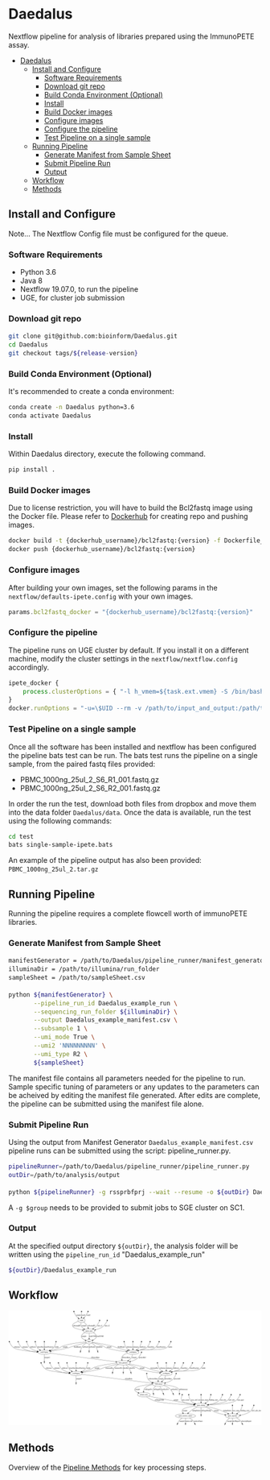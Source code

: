 # Daedalus

Nextflow pipeline for analysis of libraries prepared using the ImmunoPETE assay.

- [Daedalus](#daedalus)
  - [Install and Configure](#install-and-configure)
    - [Software Requirements](#software-requirements)
    - [Download git repo](#download-git-repo)
    - [Build Conda Environment (Optional)](#build-conda-environment-optional)
    - [Install](#install)
    - [Build Docker images](#build-docker-images)
    - [Configure images](#configure-images)
    - [Configure the pipeline](#configure-the-pipeline)
    - [Test Pipeline on a single sample](#test-pipeline-on-a-single-sample)
  - [Running Pipeline](#running-pipeline)
    - [Generate Manifest from Sample Sheet](#generate-manifest-from-sample-sheet)
    - [Submit Pipeline Run](#submit-pipeline-run)
    - [Output](#output)
  - [Workflow](#workflow)
  - [Methods](#methods)

## Install and Configure

Note... The Nextflow Config file must be configured for the queue.

### Software Requirements

- Python 3.6
- Java 8
- Nextflow 19.07.0, to run the pipeline
- UGE, for cluster job submission

### Download git repo

```bash
git clone git@github.com:bioinform/Daedalus.git
cd Daedalus
git checkout tags/${release-version}
```

### Build Conda Environment (Optional)

It's recommended to create a conda environment:

```bash
conda create -n Daedalus python=3.6
conda activate Daedalus
```

### Install

Within Daedalus directory, execute the following command.

```bash
pip install .
```

### Build Docker images

Due to license restriction, you will have to build the Bcl2fastq image using the Docker file.
Please refer to [Dockerhub](https://docs.docker.com/docker-hub/) for creating repo and pushing images.

```bash
docker build -t {dockerhub_username}/bcl2fastq:{version} -f Dockerfile_bcl2fastq .
docker push {dockerhub_username}/bcl2fastq:{version}
```

### Configure images

After building your own images, set the following params in the `nextflow/defaults-ipete.config` with your own images.

```javascript
params.bcl2fastq_docker = "{dockerhub_username}/bcl2fastq:{version}"
```

### Configure the pipeline

The pipeline runs on UGE cluster by default. If you install it on a different machine, modify the cluster settings in the `nextflow/nextflow.config` accordingly.

```javascript
ipete_docker {
    process.clusterOptions = { "-l h_vmem=${task.ext.vmem} -S /bin/bash -l docker_version=new -V" }
}
docker.runOptions = "-u=\$UID --rm -v /path/to/input_and_output:/path/to/input_and_output"
```

### Test Pipeline on a single sample
Once all the software has been installed and nextflow has been configured the pipeline bats test can be run. The bats test runs the pipeline on a single sample, from the paired fastq files provided:
- PBMC_1000ng_25ul_2_S6_R1_001.fastq.gz
- PBMC_1000ng_25ul_2_S6_R2_001.fastq.gz

In order the run the test, download both files from dropbox and move them into the data folder `Daedalus/data`. Once the data is available, run the test using the following commands:

```bash
cd test
bats single-sample-ipete.bats
```

An example of the pipeline output has also been provided: `PBMC_1000ng_25ul_2.tar.gz`

## Running Pipeline

Running the pipeline requires a complete flowcell worth of immunoPETE libraries.

### Generate Manifest from Sample Sheet

```bash
manifestGenerator = /path/to/Daedalus/pipeline_runner/manifest_generator.py
illuminaDir = /path/to/illumina/run_folder
sampleSheet = /path/to/sampleSheet.csv

python ${manifestGenerator} \
       --pipeline_run_id Daedalus_example_run \
       --sequencing_run_folder ${illuminaDir} \
       --output Daedalus_example_manifest.csv \
       --subsample 1 \
       --umi_mode True \
       --umi2 'NNNNNNNNN' \
       --umi_type R2 \
       ${sampleSheet}
```

The manifest file contains all parameters needed for the pipeline to run. Sample specific tuning of parameters or any updates to the parameters can be acheived by editing the manifest file generated. After edits are complete, the pipeline can be submitted using the manifest file alone.

### Submit Pipeline Run

Using the output from Manifest Generator `Daedalus_example_manifest.csv` pipeline runs can be submitted using the script: pipeline_runner.py.

```bash
pipelineRunner=/path/to/Daedalus/pipeline_runner/pipeline_runner.py
outDir=/path/to/analysis/output

python ${pipelineRunner} -g rssprbfprj --wait --resume -o ${outDir} Daedalus_example_manifest.csv
```

A `-g $group` needs to be provided to submit jobs to SGE cluster on SC1. 

### Output

At the specified output directory `${outDir}`, the analysis folder will be written using the `pipeline_run_id` "Daedalus_example_run"  

```bash
${outDir}/Daedalus_example_run
```

## Workflow

![workflow](docs/img/flowchart.png)

## Methods
Overview of the [Pipeline Methods](docs/Daedalus_methods.md) for key processing steps.
